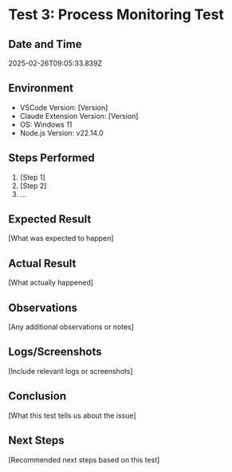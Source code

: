 # Test 3: Process Monitoring Test

## Date and Time
2025-02-26T09:05:33.839Z

## Environment
- VSCode Version: [Version]
- Claude Extension Version: [Version]
- OS: Windows 11
- Node.js Version: v22.14.0

## Steps Performed
1. [Step 1]
2. [Step 2]
3. ...

## Expected Result
[What was expected to happen]

## Actual Result
[What actually happened]

## Observations
[Any additional observations or notes]

## Logs/Screenshots
[Include relevant logs or screenshots]

## Conclusion
[What this test tells us about the issue]

## Next Steps
[Recommended next steps based on this test]
